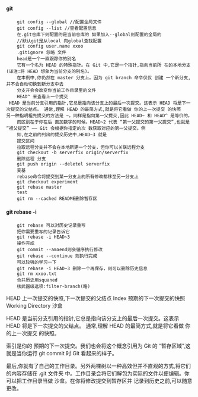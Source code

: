 
#### git
```
    git config --global //配置全局文件
    git config --list //查看配置信息
    在.git仓库下则配置的是当前仓库的 如果加入--global则配置的全局的
    //默认git是从local 向global查找配置
    git config user.name xxoo
    .gitignore 忽略 文件 
    head是一个一直跟踪你的别名
    它有一个名为 HEAD 的特殊指针。在 Git 中,它是一个指针,指向当前所 在的本地分支(译注:将 HEAD 想象为当前分支的别名)。
    在本例中,你仍然在 master 分支上。因为 git branch 命令仅仅 创建 一个新分支,并不会自动切换到新分支中去
    分支开会会改变你当前工作目录里的文件
    HEAD^ 来查看上一个提交
 HEAD 是当前分支引用的指针,它总是指向该分支上的最后一次提交。这表示 HEAD 将是下一次提交的父结点。 通常,理解 HEAD 的最简方式,就是将它看做 你的上一次提交 的快照   另一种指明祖先提交的方法是 ~。同样是指向第一父提交,因此 HEAD~ 和 HEAD^ 是等价的。
    而区别在于你在后 面加数字的时候。HEAD~2 代表 “第一父提交的第一父提交”,也就是 “祖父提交” —— Git 会根据你指定的次 数获取对应的第一父提交。例
    如,在之前的列出的提交历史中,HEAD~3 就是
    提交区间
    拉取远程分支并不会在本地新建一个分支，但你可以关联远程分支
    git checkout -b serverfix origin/serverfix
    删除远程 分支
    git push origin --deletel serverfix
    变基
    rebase命令将提交到某一分支上的所有修改都移至另一分支上
    git checkout experiment 
    git rebase master
    test
    git rm --cached README删除暂存区
```
#### git rebase -i 
```
    git rebase 可以对历史记录重写
    把你需要重写的记录告诉它
    git rebase -i HEAD~3
    操作完成
    git commit --amaend则会循序执行修改
    git rebase --continue 则执行完成
    可以较强的学习一下
    git rebase -i HEAD~3 删除一个再保存，则可以删除历史信息
    git rm xxoo.txt
    合并历史用squaned
    核武器级选项:filter-branch(略)
```
HEAD 上一次提交的快照,下一次提交的父结点
Index 预期的下一次提交的快照
Working Directory 沙盒

HEAD 是当前分支引用的指针,它总是指向该分支上的最后一次提交。这表示 HEAD 将是下一次提交的父结点。
通常,理解 HEAD 的最简方式,就是将它看做 你的上一次提交 的快照。

索引是你的 预期的下一次提交。我们也会将这个概念引用为 Git 的 “暂存区域”,这就是当你运行 git
commit 时 Git 看起来的样子。

最后,你就有了自己的工作目录。另外两棵树以一种高效但并不直观的方式,将它们的内容存储在 .git 文件夹 中。工作目录会将它们解包为实际的文件以便编辑。你可以把工作目录当做 沙盒。在你将修改提交到暂存区并 记录到历史之前,可以随意更改。
